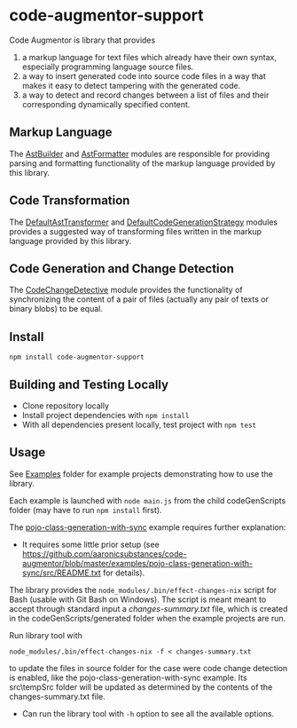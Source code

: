 # code-augmentor-support

Code Augmentor is library that provides

1. a markup language for text files which already have their own syntax, especially programming language source files.
2. a way to insert generated code into source code files in a way that makes it easy to detect tampering with the generated code.
3. a way to detect and record changes between a list of files and their corresponding dynamically specified content.

## Markup Language

The [AstBuilder](https://github.com/aaronicsubstances/code-augmentor-nodejs/blob/master/src/AstBuilder.ts) and [AstFormatter](https://github.com/aaronicsubstances/code-augmentor-nodejs/blob/master/src/AstFormatter.ts) modules are responsible for providing parsing and formatting functionality of the markup language provided by this library.

## Code Transformation

The [DefaultAstTransformer](https://github.com/aaronicsubstances/code-augmentor-nodejs/blob/master/src/DefaultAstTransformer.ts) and [DefaultCodeGenerationStrategy](https://github.com/aaronicsubstances/code-augmentor-nodejs/blob/master/src/DefaultCodeGenerationStrategy.ts) modules provides a suggested way of transforming files written in the markup language provided by this library.

## Code Generation and Change Detection

The [CodeChangeDetective](https://github.com/aaronicsubstances/code-augmentor-nodejs/blob/master/src/CodeChangeDetective.ts) module provides the functionality of synchronizing the content of a pair of files (actually any pair of texts or binary blobs) to be equal.

## Install

`npm install code-augmentor-support`

## Building and Testing Locally

   * Clone repository locally
   * Install project dependencies with `npm install`
   * With all dependencies present locally, test project with `npm test`

## Usage

See [Examples](https://github.com/aaronicsubstances/code-augmentor/tree/master/examples) folder for example projects demonstrating how to use the library.

Each example is launched with `node main.js` from the child codeGenScripts folder (may have to run `npm install` first).

The [pojo-class-generation-with-sync](https://github.com/aaronicsubstances/code-augmentor/tree/master/examples/pojo-class-generation-with-sync) example requires further explanation:

   * It requires some little prior setup (see https://github.com/aaronicsubstances/code-augmentor/blob/master/examples/pojo-class-generation-with-sync/src/README.txt for details).

The library provides the `node_modules/.bin/effect-changes-nix` script for Bash (usable with Git Bash on Windows). The script is meant meant to accept 
through standard input a *changes-summary.txt* file, which is created in the codeGenScripts/generated folder when the example projects are run.

Run library tool with

```
node_modules/.bin/effect-changes-nix -f < changes-summary.txt
```

to update the files in source folder for the case were code change detection is enabled, like the pojo-class-generation-with-sync example. Its
src\tempSrc folder will be updated as determined by the contents of the changes-summary.txt file.

   * Can run the library tool with `-h` option to see all the available options.


